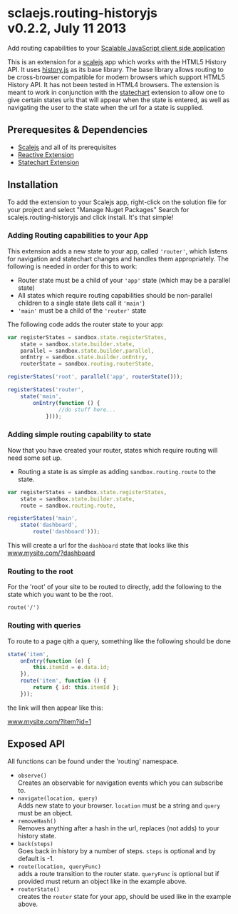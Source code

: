 sclaejs.routing-historyjs <br/> v0.2.2, July 11 2013
==================
Add routing capabilities to your [Scalable JavaScript client side application](https://github.com/lisovin/scalejs)

This is an extension for a [scalejs](https://github.com/lisovin/scalejs) app which works with the HTML5 History API.
It uses [history.js](https://github.com/browserstate/history.js) as its base library. The base library allows routing
to be cross-browser compatible for modern browsers which support HTML5 History API. It has not been tested in HTML4 browsers.
The extension is meant to work in conjunction with the [statechart](https://github.com/lisovin/scalejs.statechart-scion) 
extension to allow one to give certain states urls that will appear when the state is entered, as well as navigating
the user to the state when the url for a state is supplied.

## Prerequesites & Dependencies  

- [Scalejs](https://github.com/lisovin/scalejs) and all of its prerequisites 
- [Reactive Extension](https://github.com/lisovin/scalejs.reactive) 
- [Statechart Extension](https://github.com/lisovin/scalejs.statechart-scion) 

## Installation

To add the extension to your Scalejs app, right-click on the solution file for your project and select "Manage Nuget Packages"
Search for scalejs.routing-historyjs and click install. It's that simple!

### Adding Routing capabilities to your App

This extension adds a new state to your app, called `'router'`, which listens for navigation and statechart changes and handles them appropriately.
The following is needed in order for this to work:

- Router state must be a child of your `'app'` state (which may be a parallel state)
- All states which require routing capabilities should be non-parallel children to a single state (lets call it `'main'`)
- `'main'` must be a child of the `'router'` state

The following code adds the router state to your app:

``` javascript
var registerStates = sandbox.state.registerStates,
    state = sandbox.state.builder.state,
    parallel = sandbox.state.builder.parallel,
    onEntry = sandbox.state.builder.onEntry,
    routerState = sandbox.routing.routerState,

registerStates('root', parallel('app', routerState())); 

registerStates('router',
    state('main',
        onEntry(function () {
				//do stuff here...
			})));
```

### Adding simple routing capability to state

Now that you have created your router, states which require routing will need some set up.

- Routing a state is as simple as adding `sandbox.routing.route` to the state.

``` javascript
var registerStates = sandbox.state.registerStates,
    state = sandbox.state.builder.state,
    route = sandbox.routing.route,

registerStates('main',
    state('dashboard',
        route('dashboard')));
```

This will create a url for the `dashboard` state that looks like this
www.mysite.com/?dashboard

### Routing to the root

For the 'root' of your site to be routed to directly, add the following to the state which you want to be the root.

`route('/')`

### Routing with queries

To route to a page qith a query, something like the following should be done


``` javascript
state('item',
    onEntry(function (e) {
        this.itemId = e.data.id;
    }),
    route('item', function () {
        return { id: this.itemId };
    }));
```

the link will then appear like this:

www.mysite.com/?item?id=1


## Exposed API

All functions can be found under the 'routing' namespace.

- `observe()` <br/> Creates an observable for navigation events which you can subscribe to.
- `navigate(location, query)` <br/> Adds new state to your browser. `location` must be a string and `query` must be an object.
- `removeHash()` <br/> Removes anything after a hash in the url, replaces (not adds) to your history state.
- `back(steps)` <br/> Goes back in history by a number of steps. `steps` is optional and by default is -1.
- `route(location, queryFunc)` <br/> adds a route transition to the router state. `queryFunc` is optional but if provided must return an object like in the example above.
- `routerState()` <br/> creates the `router` state for your app, should be used like in the example above.

